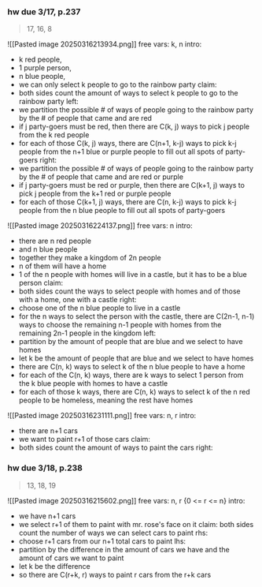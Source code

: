 ### hw due 3/17, p.237
> 17, 16, 8

![[Pasted image 20250316213934.png]]
free vars: k, n
intro: 
* k red people,
* 1 purple person,
* n blue people,
* we can only select k people to go to the rainbow party
claim:
* both sides count the amount of ways to select k people to go to the rainbow party
left: 
* we partition the possible # of ways of people going to the rainbow party by the # of people that came and are red
* if j party-goers must be red, then there are C(k, j) ways to pick j people from the k red people
* for each of those C(k, j) ways, there are C(n+1, k-j) ways to pick k-j people from the n+1 blue or purple people to fill out all spots of party-goers
right:
* we partition the possible # of ways of people going to the rainbow party by the # of people that came and are red or purple
* if j party-goers must be red or purple, then there are C(k+1, j) ways to pick j people from the k+1 red or purple people 
* for each of those C(k+1, j) ways, there are C(n, k-j) ways to pick k-j people from the n blue people to fill out all spots of party-goers

![[Pasted image 20250316224137.png]]
free vars: n
intro:
* there are n red people
* and n blue people
* together they make a kingdom of 2n people
* n of them will have a home
* 1 of the n people with homes will live in a castle, but it has to be a blue person
claim:
* both sides count the ways to select people with homes and of those with a home, one with a castle
right:
* choose one of the n blue people to live in a castle
* for the n ways to select the person with the castle, there are C(2n-1, n-1) ways to choose the remaining n-1 people with homes from the remaining 2n-1 people in the kingdom
left:
* partition by the amount of people that are blue and we select to have homes
* let k be the amount of people that are blue and we select to have homes
* there are C(n, k) ways to select k of the n blue people to have a home
* for each of the C(n, k) ways, there are k ways to select 1 person from the k blue people with homes to have a castle
* for each of those k ways, there are C(n, k) ways to select k of the n red people to be homeless, meaning the rest have homes

![[Pasted image 20250316231111.png]]
free vars: n, r
intro:
* there are n+1 cars
* we want to paint r+1 of those cars
claim:
* both sides count the amount of ways to paint the cars
right:

### hw due 3/18, p.238
> 13, 18, 19

![[Pasted image 20250316215602.png]]
free vars: n, r {0 <= r <= n}
intro:
* we have n+1 cars
* we select r+1 of them to paint with mr. rose's face on it
claim: both sides count the number of ways we can select cars to paint
rhs:
* choose r+1 cars from our n+1 total cars to paint
lhs:
* partition by the difference in the amount of cars we have and the amount of cars we want to paint
* let k be the difference
* so there are C(r+k, r) ways to paint r cars from the r+k cars
